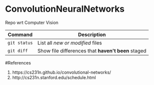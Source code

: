 # ConvolutionNeuralNetworks
Repo wrt Computer Vision

| Command | Description |
| --- | --- |
| `git status` | List all *new or modified* files |
| `git diff` | Show file differences that **haven't been** staged |

#References
<ol>
  <li>https://cs231n.github.io/convolutional-networks/
  <li>http://cs231n.stanford.edu/schedule.html
</ol>
